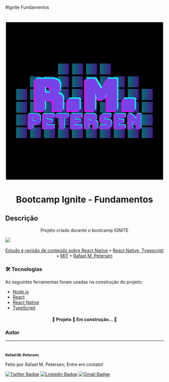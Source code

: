 #Ignite Fundamentos
<h1 align="center">
  <img alt="R.M.PTERSEN" title="#R.M.PETERSEN" src="./.assets/banner_petersen.png" />
</h1>

<h1 align="center">Bootcamp Ignite - Fundamentos</h1>

## Descrição
<p align="center">Projeto criado durante o bootcamp IGNITE</p>
<img src="https://img.shields.io/static/v1?label=React-Native&message=V:0.73&color=7159c1&style=for-the-badge&logo=ghost"/>

<p align="center">
 <a href="#objetivo">Estudo e revisão de conteúdo sobre React Native</a> •
 <a href="#tecnologias">React Native, Typescript</a> • 
 <a href="#licenc-a">MIT</a> • 
 <a href="#autor">Rafael M. Petersen</a>
</p>

### 🛠 Tecnologias

As seguintes ferramentas foram usadas na construção do projeto:

<!-- - [Expo](https://expo.io/) -->
- [Node.js](https://nodejs.org/en/)
- [React](https://pt-br.reactjs.org/)
- [React Native](https://reactnative.dev/)
- [TypeScript](https://www.typescriptlang.org/)

<h4 align="center"> 
	🚧  Projeto 🚀 Em construção...  🚧
</h4>

### Autor
---

<a href="https://www.linkedin.com/in/rafael-petersen-ab827a14a/">
 <img style="border-radius: 50%;" src="https://github.com/rmpetersen86.png?size=100" width="100px;" alt=""/>
 <br />
 <sub><b>Rafael M. Petersen</b></sub></a> <!-- <a href="https://www.linkedin.com/in/rafael-petersen-ab827a14a/" title="RMPetersen"></a> -->


Feito por Rafael M. Petersen; Entre em contato!

[![Twitter Badge](https://img.shields.io/badge/-@tgmarinho-1ca0f1?style=flat-square&labelColor=1ca0f1&logo=twitter&logoColor=white&link=https://twitter.com/rafaelpetersen1)](https://twitter.com/rafaelpetersen1) [![Linkedin Badge](https://img.shields.io/badge/-Rafael-blue?style=flat-square&logo=Linkedin&logoColor=white&link=www.linkedin.com/in/rafael-petersen-ab827a14a)]( www.linkedin.com/in/rafael-petersen-ab827a14a) 
[![Gmail Badge](https://img.shields.io/badge/-rafael.petersen86@gmail.com-c14438?style=flat-square&logo=Gmail&logoColor=white&link=mailto:rafael.petersen86@gmail.com)](mailto:rafael.petersen86@gmail.com)
